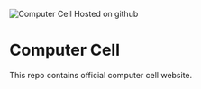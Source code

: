 ![Computer Cell Hosted on github](https://computercell.github.io/)

# Computer Cell
This repo contains official computer cell website.
